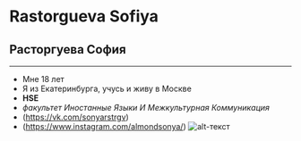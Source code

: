 # Rastorgueva Sofiya
## Расторгуева София 
* * *

* Мне 18 лет 
* Я из Екатеринбурга, учусь и живу в Москве
* **HSE**
* *факультет Иностанные Языки И Межкультурная Коммуникация*
* (https://vk.com/sonyarstrgv)
* (https://www.instagram.com/almondsonya/)
![alt-текст](https://pp.userapi.com/c639330/v639330909/19838/39Wql5Br5Bg.jpg)
